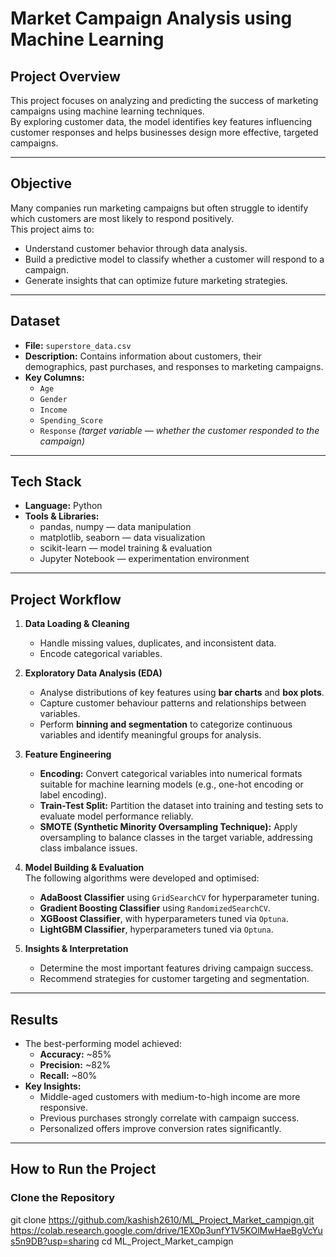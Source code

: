 #  Market Campaign Analysis using Machine Learning

##  Project Overview  
This project focuses on analyzing and predicting the success of marketing campaigns using machine learning techniques.  
By exploring customer data, the model identifies key features influencing customer responses and helps businesses design more effective, targeted campaigns.

---

##  Objective  
Many companies run marketing campaigns but often struggle to identify which customers are most likely to respond positively.  
This project aims to:
- Understand customer behavior through data analysis.  
- Build a predictive model to classify whether a customer will respond to a campaign.  
- Generate insights that can optimize future marketing strategies.

---

##  Dataset  
- **File:** `superstore_data.csv`  
- **Description:** Contains information about customers, their demographics, past purchases, and responses to marketing campaigns.  
- **Key Columns:**  
  - `Age`  
  - `Gender`  
  - `Income`  
  - `Spending_Score`  
  - `Response` *(target variable — whether the customer responded to the campaign)*  

---

##  Tech Stack  
- **Language:** Python   
- **Tools & Libraries:**  
  - pandas, numpy — data manipulation  
  - matplotlib, seaborn — data visualization  
  - scikit-learn — model training & evaluation  
  - Jupyter Notebook — experimentation environment  

---

##  Project Workflow  
1. **Data Loading & Cleaning**  
   - Handle missing values, duplicates, and inconsistent data.  
   - Encode categorical variables.  

2. **Exploratory Data Analysis (EDA)**  
   - Analyse distributions of key features using **bar charts** and **box plots**.  
   - Capture customer behaviour patterns and relationships between variables.  
   - Perform **binning and segmentation** to categorize continuous variables and identify meaningful groups for analysis.    

3. **Feature Engineering**  
    - **Encoding:** Convert categorical variables into numerical formats suitable for machine learning models (e.g., one-hot encoding or label encoding).  
   - **Train-Test Split:** Partition the dataset into training and testing sets to evaluate model performance reliably.  
   - **SMOTE (Synthetic Minority Oversampling Technique):** Apply oversampling to balance classes in the target variable, addressing class imbalance issues.  

4. **Model Building & Evaluation**  
   The following algorithms were developed and optimised:  
   - **AdaBoost Classifier** using `GridSearchCV` for hyperparameter tuning.  
   - **Gradient Boosting Classifier** using `RandomizedSearchCV`.  
   - **XGBoost Classifier**, with hyperparameters tuned via `Optuna`.  
   - **LightGBM Classifier**, hyperparameters tuned via `Optuna`.  
 

5. **Insights & Interpretation**  
   - Determine the most important features driving campaign success.  
   - Recommend strategies for customer targeting and segmentation.  

---

## Results  
- The best-performing model achieved:  
  - **Accuracy:** ~85%  
  - **Precision:** ~82%  
  - **Recall:** ~80%  
- **Key Insights:**  
  - Middle-aged customers with medium-to-high income are more responsive.  
  - Previous purchases strongly correlate with campaign success.  
  - Personalized offers improve conversion rates significantly.  

---

##  How to Run the Project  

### Clone the Repository  
git clone https://github.com/kashish2610/ML_Project_Market_campign.git
https://colab.research.google.com/drive/1EX0p3unfY1V5KOlMwHaeBgVcYus5n9DB?usp=sharing
cd ML_Project_Market_campign

